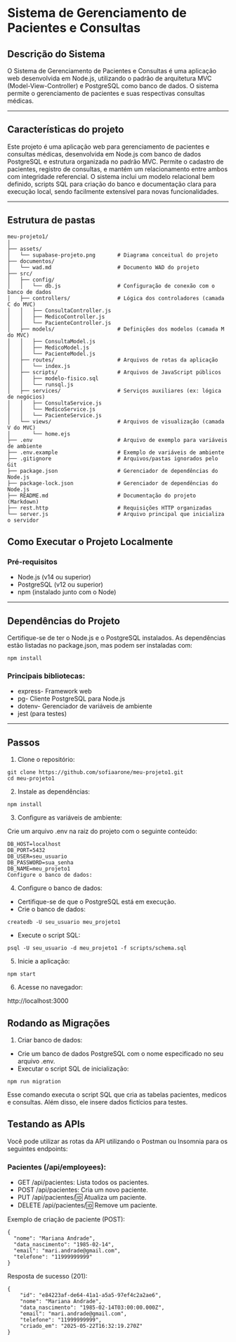 # Sistema de Gerenciamento de Pacientes e Consultas
## Descrição do Sistema

O Sistema de Gerenciamento de Pacientes e Consultas é uma aplicação web desenvolvida em Node.js, utilizando o padrão de arquitetura MVC (Model-View-Controller) e PostgreSQL como banco de dados. O sistema permite o gerenciamento de pacientes e suas respectivas consultas médicas.

---
## Características do projeto

Este projeto é uma aplicação web para gerenciamento de pacientes e consultas médicas, desenvolvida em Node.js com banco de dados PostgreSQL e estrutura organizada no padrão MVC. Permite o cadastro de pacientes, registro de consultas, e mantém um relacionamento entre ambos com integridade referencial. O sistema inclui um modelo relacional bem definido, scripts SQL para criação do banco e documentação clara para execução local, sendo facilmente extensível para novas funcionalidades.

---
## Estrutura de pastas 
```
meu-projeto1/
│
├── assets/
│   └── supabase-projeto.png       # Diagrama conceitual do projeto
├── documentos/
│   └── wad.md                     # Documento WAD do projeto
├── src/
│   ├── config/
│   │   └── db.js                  # Configuração de conexão com o banco de dados
│   ├── controllers/               # Lógica dos controladores (camada C do MVC)
│   │   ├── ConsultaController.js
│   │   ├── MedicoController.js
│   │   └── PacienteController.js
│   ├── models/                    # Definições dos modelos (camada M do MVC)
│   │   ├── ConsultaModel.js
│   │   ├── MedicoModel.js
│   │   └── PacienteModel.js
│   ├── routes/                    # Arquivos de rotas da aplicação
│   │   └── index.js
│   ├── scripts/                   # Arquivos de JavaScript públicos
│   │   ├── modelo-fisico.sql
│   │   └── runsql.js
│   ├── services/                  # Serviços auxiliares (ex: lógica de negócios)
│   │   ├── ConsultaService.js
│   │   └── MedicoService.js
│   │   └── PacienteService.js
│   └── views/                     # Arquivos de visualização (camada V do MVC)
│       └── home.ejs
├── .env                           # Arquivo de exemplo para variáveis de ambiente
├── .env.example                   # Exemplo de variáveis de ambiente
├── .gitignore                     # Arquivos/pastas ignorados pelo Git
├── package.json                   # Gerenciador de dependências do Node.js
├── package-lock.json              # Gerenciador de dependências do Node.js
├── README.md                      # Documentação do projeto (Markdown)
├── rest.http                      # Requisições HTTP organizadas
└── server.js                      # Arquivo principal que inicializa o servidor

```

##  Como Executar o Projeto Localmente
### Pré-requisitos

- Node.js (v14 ou superior)
- PostgreSQL (v12 ou superior)
- npm (instalado junto com o Node)
---
## Dependências do Projeto
Certifique-se de ter o Node.js e o PostgreSQL instalados. As dependências estão listadas no package.json, mas podem ser instaladas com:
```
npm install
```
### Principais bibliotecas:

- express- Framework web
- pg- Cliente PostgreSQL para Node.js
- dotenv- Gerenciador de variáveis de ambiente
- jest (para testes)
---
## Passos

1. Clone o repositório:
```
git clone https://github.com/sofiaarone/meu-projeto1.git
cd meu-projeto1
```
2. Instale as dependências:
```
npm install
```
3. Configure as variáveis de ambiente:

Crie um arquivo .env na raiz do projeto com o seguinte conteúdo:

```
DB_HOST=localhost
DB_PORT=5432
DB_USER=seu_usuario
DB_PASSWORD=sua_senha
DB_NAME=meu_projeto1
Configure o banco de dados:
```
4. Configure o banco de dados:
- Certifique-se de que o PostgreSQL está em execução.
- Crie o banco de dados:
```
createdb -U seu_usuario meu_projeto1
```
- Execute o script SQL:
```
psql -U seu_usuario -d meu_projeto1 -f scripts/schema.sql
```
5. Inicie a aplicação:
```
npm start
```
6. Acesse no navegador:

http://localhost:3000

## Rodando as Migrações
1. Criar banco de dados:

- Crie um banco de dados PostgreSQL com o nome especificado no seu arquivo .env.
- Executar o script SQL de inicialização:
```
npm run migration
```
Esse comando executa o script SQL que cria as tabelas pacientes, medicos e consultas. Além disso, ele insere dados fictícios para testes.

## Testando as APIs
Você pode utilizar as rotas da API utilizando o Postman ou Insomnia para os seguintes endpoints: 

### Pacientes (/api/employees): 
- GET /api/pacientes: Lista todos os  pacientes.
- POST /api/pacientes: Cria um novo paciente.
- PUT /api/pacientes/:id: Atualiza um paciente.
- DELETE /api/pacientes/:id: Remove um paciente.

Exemplo de criação de paciente (POST):

```
{
  "nome": "Mariana Andrade",
  "data_nascimento": "1985-02-14",
  "email": "mari.andrade@gmail.com",
  "telefone": "11999999999"
}
```
Resposta de sucesso (201):
```
{
    "id": "e84223af-de64-41a1-a5a5-97ef4c2a2ae6",
    "nome": "Mariana Andrade",
    "data_nascimento": "1985-02-14T03:00:00.000Z",
    "email": "mari.andrade@gmail.com",
    "telefone": "11999999999",
    "criado_em": "2025-05-22T16:32:19.270Z"
}
```